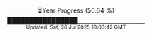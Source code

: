 <p align="center">
⏳Year Progress (56.64 %)<br>
████████████████▁▁▁▁▁▁▁▁▁▁▁▁▁▁ <br>
<sub>Updated: Sat, 26 Jul 2025 18:03:42 GMT</sub>
</p>

